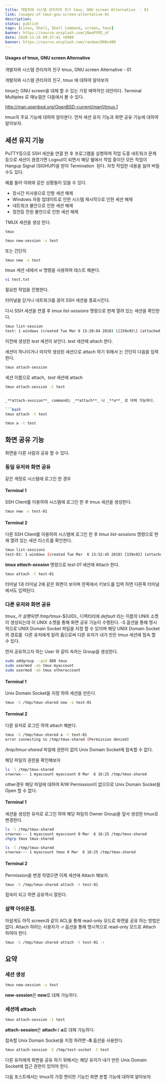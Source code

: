 ```yaml
---
title: 개발자와 시스템 관리자의 친구 tmux, GNU screen Alternative  - 01
link: /usages-of-tmux-gnu-screen-alternative-01
description: 
status: publish
tags: [Linux, Shell, Shell Command, screen, tmux]
banner: https://source.unsplash.com/jNaoPtM2_aY
date: 2020-11-16 09:37:41 +0900
banner: https://source.unsplash.com/random/800x400
---
```


#### Usages of tmux, GNU screen Alternative
개발자와 시스템 관리자의 친구 tmux, GNU screen Alternative  - 01



개발자와 시스템 관리자의 친구, tmux 에 대하여 알아보자 

tmux는 GNU screen을 대체 할 수 있는 가장 매력적인 대안이다. Terminal Multiplex 로 매뉴얼은 다음에서 볼 수 있다.

<http://man.openbsd.org/OpenBSD-current/man1/tmux.1>

tmux의 주요 기능에 대하여 알아본다. 먼저 세션 유지 기능과 화면 공유 기능에 대하여 알아보자.

## 세션 유지 기능

PuTTY등으로 SSH 세션을 연결 한 후 프로그램을 실행하여 작업 도중 네트워크 문제 등으로 세션이 끊겼기면 Logout이 되면서 해당 쉘에서 작업 중이던 모든 작업이 Hangup Signal (SIGHUP)을 받아 Termination  된다. 자칫 작업한 내용을 잃어 버릴 수도 있다. 

예를 들어 아래와 같은 상황들이 있을 수 있다. 

  * 장시간 미사용으로 인항 세션 해제
  * Windows 자동 업데이트로 인한 시스템 재시작으로 인한 세션 해제
  * 네트워크 불안으로 인한 세션 해제
  * 정전등 전원 불안으로 인한 세션 해제

<!--more-->

TMUX 세션을 생성 한다.
    
```bash
tmux
``` 
    
```bash    
tmux new-session -s test
```
    

또는 간단히 
    
```bash    
tmux new -s test
```

tmux 세션 내에서 vi 명령을 사용하여 테스트 해본다. 
    
```bash    
vi test.txt
```
    

필요한 작업을 진행한다. 

터미널을 닫거나 네트워크를 끊어 SSH 세션을 종료시킨다. 

다시 SSH 세션을 연결 후 _tmux list-sessions_ 명령으로 현제 열려 있는 세션을 확인한다. 
    
```bash    
tmux list-session
test: 1 windows (created Tue Mar 6 15:20:04 2018) \[159x92\] (attached)
```
    

이전에 생성한 _test_ 세션이 보인다. _test_ 세션에 attach 한다. 

세션이 하나이거나 마지막 생성된 세션으로 attach 하기 위해서 는 간단히 다음을 입력한다. 
    
```bash    
tmux attach-session
```
    

세션 이름으로 attach,  _test_ 세션에 attach 
    
```bash    
tmux attach-session -t test
    

_**attach-session**_ command는 _**attach**_ 나 _**a**_ 로 대체 가능하다. 
    
```bash    
tmux attach -t test
```
    
    
```bash    
tmux a -t test
```
    

## 화면 공유 기능

화면을 다른 사람과 공유 할 수 있다. 

### 동일 유저와 화면 공유

같은 계정로 시스템에 로그인 한 경우 

#### Terminal 1

SSH Client를 이용하여 시스템에 로그인 한 후 tmux 세션을 생성한다. 
    
```bash    
tmux new -s test-01
```
    

#### Terminal 2

다른 SSH Client를 이용하여 시스템에 로그인 한 후 _tmux list-sessions_ 명령으로 현재 열려 있는 세션 리스트를 확인한다. 
    
```bash    
tmux list-sessions
test-01: 1 windows (created Tue Mar  6 15:52:45 2018) [159x92] (attached)
```
    

_**tmux attach-session**_ 명령으로 _test-01_ 세션에 Attach 한다. 
    
```bash    
tmux attach -t test-01
```
    

터미널 1과 터미널 2에 같은 화면이 보이며 한쪽에서 키보드를 입력 하면 다른쪽 터미널에서도 입력된다. 

### 다른 유저와 화면 공유

_tmux_가 실행되면_ /tmp/tmux-${UID}_ 디렉터리에 _default_ 라는 이름의 UNIX 소켓이 생성되는데 이 UNIX 소켓을 통해 화면 공유 기능이 수행된다. -S 옵션을 통해 명시적으로 UNIX Domain Socket 파일을 지정 할 수 있이며 해당 UNIX Domain Socket 의 경로를  다른 유저에게 알려 줌으로써 다른 유저가 내가 만든 _tmux_ 세션에 접속 할 수 있다. 

먼저 공유하고자 하는 User 와 같이 속하는 Group을 생성한다. 
    
```bash    
sudo addgroup --gid 888 tmux
sudo usermod -aG tmux myaccount
sudo usermod -aG tmux otheraccount
```
    

#### Terminal 1

Unix Domain Socket을 지정 하여 세션을 만든다. 
    
```bash    
tmux -S /tmp/tmux-shared new -s test-01
```
    

#### Terminal 2

다른 유저로 로그인 하여 attach 해본다. 
    
```bash    
tmux -S /tmp/tmux-shared a -t test-01
error connecting to /tmp/tmux-shared (Permission denied)
```
    

_/tmp/tmux-shared_ 파일에 권한이 없어 Unix Domain Socket에 접속할 수 없다. 

해당 파일의 권한을 확인해보자 
    
```bash    
ls -l /tmp/tmux-shared 
srwxrwx--- 1 myaccount myaccount 0 Mar  6 16:25 /tmp/tmux-shared
```
    

other경우 해당 파일에 대하여 R/W Permission이 없으므로 Unix Domain Socket을 Open 할 수 없다. 

#### Terminal 1

세션을 생성한 유저로 로그인 하여 해당 파일의 Owner Group을 앞서 생성한 tmux로 변경한다. 
    
```bash    
ls -l /tmp/tmux-shared 
srwxrwx--- 1 myaccount myaccount 0 Mar  6 16:25 /tmp/tmux-shared
chgrp tmux tmux-shared
```

```bash
ls -l /tmp/tmux-shared 
srwxrwx--- 1 myaccount tmux 0 Mar  6 16:25 /tmp/tmux-shared
```
    

#### Terminal 2

Permission을 변경 하였으면 이제 세션에 Attach 해보자.

```bash
tmux -S /tmp/tmux-shared attach -t test-01
```

접속이 되고 하면 공유역시 잘된다.

### 살짝 아쉬운점.
아쉽게도 아직 screen과 같이 ACL을 통해 read-only 모드로 화면을 공유 하는 방법은 없다. Attach 하려는 사용자가 -r 옵션을 통해 명시적으로 read-only 모드로 Attach 하여야 한다.

```bash
tmux -S /tmp/tmux-shared attach -t test-01 -r
```

## 요약
### 세션 생성
```bash
tmux new-session -s test
```

**new-session**은 **new**로 대체 가능하다.

### 세션에 attach
```bash
tmux attach-session -t test
```
**attach-session**은 **attach**나 **a**로 대체 가능하다.

접속할 Unix Domain Socket을 지정 하려면 **-S** 옵션을 사용한다.

```bash
tmux attach-session -S /tmp/test-socket -t test
```

다른 유저에게 화면을 공유 하기 위해서는 해당 유저가 내가 만든 Unix Domain Socket에 접근 권한이 있어야 한다.

다음 포스트에서는 tmux의 가장 편리한 기능인 화면 분할 기능에 대하여 알아보자
